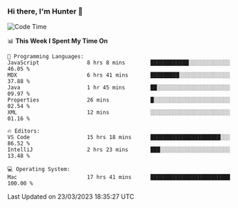 ### Hi there, I'm Hunter 👋

<!--
**huntermatrix/huntermatrix** is a ✨ _special_ ✨ repository because its `README.md` (this file) appears on your GitHub profile.

Here are some ideas to get you started:

- 🔭 I’m currently working on ...
- 🌱 I’m currently learning ...
- 👯 I’m looking to collaborate on ...
- 🤔 I’m looking for help with ...
- 💬 Ask me about ...
- 📫 How to reach me: ...
- 😄 Pronouns: ...
- ⚡ Fun fact: ...
-->

<!--START_SECTION:waka-->
![Code Time](http://img.shields.io/badge/Code%20Time-57%20hrs%2018%20mins-blue)

📊 **This Week I Spent My Time On** 

```text
💬 Programming Languages: 
JavaScript               8 hrs 8 mins        ████████████░░░░░░░░░░░░░   46.05 % 
MDX                      6 hrs 41 mins       █████████░░░░░░░░░░░░░░░░   37.88 % 
Java                     1 hr 45 mins        ██░░░░░░░░░░░░░░░░░░░░░░░   09.97 % 
Properties               26 mins             █░░░░░░░░░░░░░░░░░░░░░░░░   02.54 % 
XML                      12 mins             ░░░░░░░░░░░░░░░░░░░░░░░░░   01.16 % 

🔥 Editors: 
VS Code                  15 hrs 18 mins      ██████████████████████░░░   86.52 % 
IntelliJ                 2 hrs 23 mins       ███░░░░░░░░░░░░░░░░░░░░░░   13.48 % 

💻 Operating System: 
Mac                      17 hrs 41 mins      █████████████████████████   100.00 % 
```


 Last Updated on 23/03/2023 18:35:27 UTC
<!--END_SECTION:waka-->
